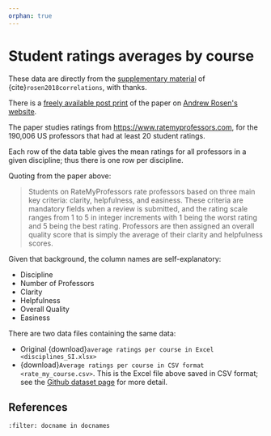 ```yaml
---
orphan: true
---
```


# Student ratings averages by course

These data are directly from the [supplementary
material](https://www.tandfonline.com/doi/suppl/10.1080/02602938.2016.1276155)
of {cite}`rosen2018correlations`, with thanks.

There is a [freely available post
print](https://asrosen.com/wp-content/uploads/2018/07/postprint_rmp-1.pdf) of
the paper on [Andrew Rosen's website](https://asrosen.com).

The paper studies ratings from <https://www.ratemyprofessors.com>, for the
190,006 US professors that had at least 20 student ratings.

Each row of the data table gives the mean ratings for all professors in a given discipline; thus there is one row per discipline.

Quoting from the paper above:

> Students on RateMyProfessors rate professors based on three main key
> criteria: clarity, helpfulness, and easiness. These criteria are mandatory
> fields when a review is submitted, and the rating scale ranges from 1 to 5 in
> integer increments with 1 being the worst rating and 5 being the best rating.
> Professors are then assigned an overall quality score that is simply the
> average of their clarity and helpfulness scores.

Given that background, the column names are self-explanatory:

* Discipline
* Number of Professors
* Clarity
* Helpfulness
* Overall Quality
* Easiness

There are two data files containing the same data:

* Original {download}`average ratings per course in Excel <disciplines_SI.xlsx>`
* {download}`Average ratings per course in CSV format <rate_my_course.csv>`.
  This is the Excel file above saved in CSV format; see the [Github dataset
  page](https://github.com/matthew-brett/datasets/tree/master/good_and_easy)
  for more detail.

## References

```{bibliography} /bib/course_refs.bib
:filter: docname in docnames
```
